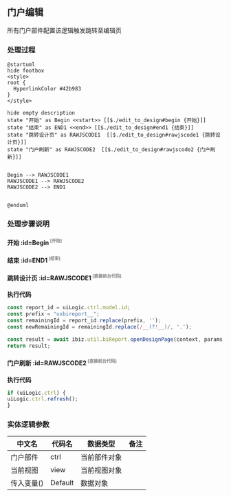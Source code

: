 ## 门户编辑 <!-- {docsify-ignore-all} -->

   所有门户部件配置该逻辑触发跳转至编辑页

### 处理过程

```plantuml
@startuml
hide footbox
<style>
root {
  HyperlinkColor #42b983
}
</style>

hide empty description
state "开始" as Begin <<start>> [[$./edit_to_design#begin {开始}]]
state "结束" as END1 <<end>> [[$./edit_to_design#end1 {结束}]]
state "跳转设计页" as RAWJSCODE1  [[$./edit_to_design#rawjscode1 {跳转设计页}]]
state "门户刷新" as RAWJSCODE2  [[$./edit_to_design#rawjscode2 {门户刷新}]]


Begin --> RAWJSCODE1
RAWJSCODE1 --> RAWJSCODE2
RAWJSCODE2 --> END1


@enduml
```


### 处理步骤说明

#### 开始 :id=Begin<sup class="footnote-symbol"> <font color=gray size=1>[开始]</font></sup>




#### 结束 :id=END1<sup class="footnote-symbol"> <font color=gray size=1>[结束]</font></sup>




#### 跳转设计页 :id=RAWJSCODE1<sup class="footnote-symbol"> <font color=gray size=1>[直接前台代码]</font></sup>



<p class="panel-title"><b>执行代码</b></p>

```javascript
const report_id = uiLogic.ctrl.model.id;
const prefix = "uxbireport__";
const remainingId = report_id.replace(prefix, '');
const newRemainingId = remainingId.replace(/__(?!__)/, '.');

const result = await ibiz.util.biReport.openDesignPage(context, params, { mode: 'DATA', reportId: newRemainingId });
return result;

```

#### 门户刷新 :id=RAWJSCODE2<sup class="footnote-symbol"> <font color=gray size=1>[直接前台代码]</font></sup>



<p class="panel-title"><b>执行代码</b></p>

```javascript
if (uiLogic.ctrl) {
uiLogic.ctrl.refresh();
}
```



### 实体逻辑参数

|    中文名   |    代码名    |  数据类型      |备注 |
| --------| --------| --------  | --------   |
|门户部件|ctrl|当前部件对象||
|当前视图|view|当前视图对象||
|传入变量(<i class="fa fa-check"/></i>)|Default|数据对象||

